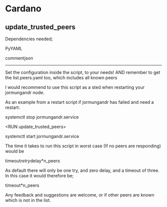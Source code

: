 # Cardano

## update_trusted_peers
Dependencies needed;

PyYAML

commentjson

---------------------

Set the configuration inside the script, to your needs!
AND remember to get the list.peers.yaml too, which includes all known peers

I would recommend to use this script as a sted when restarting your jormungandr node.

As an example from a restart script if jormungandr has failed and need a restart:


systemctl stop jormungandr.service

\<RUN update_trusted_peers\>
  
systemctl start jormungandr.service
  
  
The time it takes to run this script in worst case (If no peers are responding) would be 

timeout*retry*delay*n_peers

As default there will only be one try, and zero delay, and a timeout of three.
In this case it would therefore be;

timeout*n_peers

Any feedback and suggestions are welcome, or if other peers are known which is not in the list.
